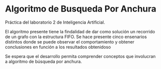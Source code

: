 # Algoritmo de Busqueda Por Anchura

Práctica del laboratorio 2 de Inteligencia Artificial.

El algoritmo presente tiene la findalidad de dar como solución un recorrido de un grafo con la estructura FIFO. Se hace presente cinco ensenarios distintos donde se puede observar el comportamiento y obtener conclusiones en función a los resultados obtenidoso

Se espera que el desarrollo permita comprender conceptos que involucran a algoritmo de búsqueda por anchura. 
